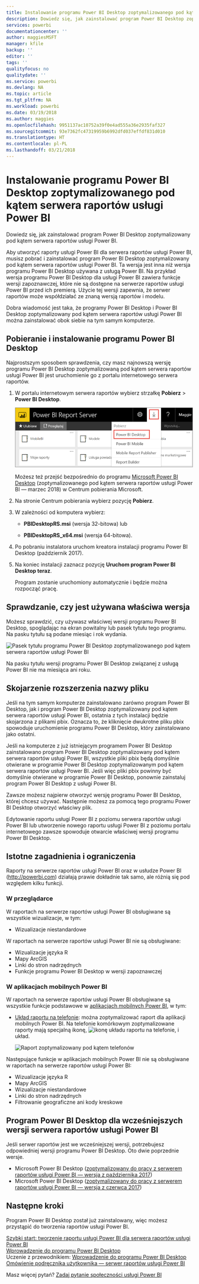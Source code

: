 ```yaml
---
title: Instalowanie programu Power BI Desktop zoptymalizowanego pod kątem serwera raportów usługi Power BI
description: Dowiedz się, jak zainstalować program Power BI Desktop zoptymalizowany pod kątem serwera raportów usługi Power BI
services: powerbi
documentationcenter: ''
author: maggiesMSFT
manager: kfile
backup: ''
editor: ''
tags: ''
qualityfocus: no
qualitydate: ''
ms.service: powerbi
ms.devlang: NA
ms.topic: article
ms.tgt_pltfrm: NA
ms.workload: powerbi
ms.date: 03/19/2018
ms.author: maggies
ms.openlocfilehash: 9951137ac10752a39f0e4ad555a36e2935faf327
ms.sourcegitcommit: 93e7362fc47319959b6992dfd037effdf831d010
ms.translationtype: HT
ms.contentlocale: pl-PL
ms.lasthandoff: 03/21/2018
---
```

# <a name="install-power-bi-desktop-optimized-for-power-bi-report-server"></a>Instalowanie programu Power BI Desktop zoptymalizowanego pod kątem serwera raportów usługi Power BI
Dowiedz się, jak zainstalować program Power BI Desktop zoptymalizowany pod kątem serwera raportów usługi Power BI.

Aby utworzyć raporty usługi Power BI dla serwera raportów usługi Power BI, musisz pobrać i zainstalować program Power BI Desktop zoptymalizowany pod kątem serwera raportów usługi Power BI. Ta wersja jest inna niż wersja programu Power BI Desktop używana z usługą Power BI. Na przykład wersja programu Power BI Desktop dla usługi Power BI zawiera funkcje wersji zapoznawczej, które nie są dostępne na serwerze raportów usługi Power BI przed ich premierą. Użycie tej wersji zapewnia, że serwer raportów może współdziałać ze znaną wersją raportów i modelu. 

Dobra wiadomość jest taka, że programy Power BI Desktop i Power BI Desktop zoptymalizowany pod kątem serwera raportów usługi Power BI można zainstalować obok siebie na tym samym komputerze.

## <a name="download-and-install-power-bi-desktop"></a>Pobieranie i instalowanie programu Power BI Desktop

Najprostszym sposobem sprawdzenia, czy masz najnowszą wersję programu Power BI Desktop zoptymalizowaną pod kątem serwera raportów usługi Power BI jest uruchomienie go z portalu internetowego serwera raportów.

1. W portalu internetowym serwera raportów wybierz strzałkę **Pobierz** > **Power BI Desktop**.

    ![Pobieranie programu Power BI Desktop z portalu internetowego](media/install-powerbi-desktop/report-server-download-web-portal.png)

    Możesz też przejść bezpośrednio do programu [Microsoft Power BI Desktop](https://www.microsoft.com/download/details.aspx?id=56723) (zoptymalizowanego pod kątem serwera raportów usługi Power BI — marzec 2018) w Centrum pobierania Microsoft.

2. Na stronie Centrum pobierania wybierz pozycję **Pobierz**.

3. W zależności od komputera wybierz: 

    - **PBIDesktopRS.msi** (wersja 32-bitowa) lub

    - **PBIDesktopRS_x64.msi** (wersja 64-bitowa).

1. Po pobraniu instalatora uruchom kreatora instalacji programu Power BI Desktop (październik 2017).
2. Na koniec instalacji zaznacz pozycję **Uruchom program Power BI Desktop teraz**.
   
    Program zostanie uruchomiony automatycznie i będzie można rozpocząć pracę.

## <a name="verify-you-are-using-the-correct-version"></a>Sprawdzanie, czy jest używana właściwa wersja
Możesz sprawdzić, czy używasz właściwej wersji programu Power BI Desktop, spoglądając na ekran powitalny lub pasek tytułu tego programu. Na pasku tytułu są podane miesiąc i rok wydania.

![Pasek tytułu programu Power BI Desktop zoptymalizowanego pod kątem serwera raportów usługi Power BI](media/quickstart-create-powerbi-report/report-server-desktop-october-2017-version.png)

Na pasku tytułu wersji programu Power BI Desktop związanej z usługą Power BI nie ma miesiąca ani roku.

## <a name="file-extension-association"></a>Skojarzenie rozszerzenia nazwy pliku
Jeśli na tym samym komputerze zainstalowano zarówno program Power BI Desktop, jak i program Power BI Desktop zoptymalizowany pod kątem serwera raportów usługi Power BI, ostatnia z tych instalacji będzie skojarzona z plikami pbix. Oznacza to, że kliknięcie dwukrotne pliku pbix spowoduje uruchomienie programu Power BI Desktop, który zainstalowano jako ostatni.

Jeśli na komputerze z już istniejącym programem Power BI Desktop zainstalowano program Power BI Desktop zoptymalizowany pod kątem serwera raportów usługi Power BI, wszystkie pliki pbix będą domyślnie otwierane w programie Power BI Desktop zoptymalizowanym pod kątem serwera raportów usługi Power BI. Jeśli więc pliki pbix powinny być domyślnie otwierane w programie Power BI Desktop, ponownie zainstaluj program Power BI Desktop z usługi Power BI.

Zawsze możesz najpierw otworzyć wersję programu Power BI Desktop, której chcesz używać. Następnie możesz za pomocą tego programu Power BI Desktop otworzyć właściwy plik.

Edytowanie raportu usługi Power BI z poziomu serwera raportów usługi Power BI lub utworzenie nowego raportu usługi Power BI z poziomu portalu internetowego zawsze spowoduje otwarcie właściwej wersji programu Power BI Desktop.

## <a name="considerations-and-limitations"></a>Istotne zagadnienia i ograniczenia
Raporty na serwerze raportów usługi Power BI oraz w usłudze Power BI (http://powerbi.com) działają prawie dokładnie tak samo, ale różnią się pod względem kilku funkcji.

### <a name="in-a-browser"></a>W przeglądarce
W raportach na serwerze raportów usługi Power BI obsługiwane są wszystkie wizualizacje, w tym:

* Wizualizacje niestandardowe

W raportach na serwerze raportów usługi Power BI nie są obsługiwane:

* Wizualizacje języka R
* Mapy ArcGIS
* Linki do stron nadrzędnych
* Funkcje programu Power BI Desktop w wersji zapoznawczej

### <a name="in-the-power-bi-mobile-apps"></a>W aplikacjach mobilnych Power BI
W raportach na serwerze raportów usługi Power BI obsługiwane są wszystkie funkcje podstawowe w [aplikacjach mobilnych Power BI](../mobile-apps-for-mobile-devices.md), w tym:

* [Układ raportu na telefonie](../desktop-create-phone-report.md): można zoptymalizować raport dla aplikacji mobilnych Power BI. Na telefonie komórkowym zoptymalizowane raporty mają specjalną ikonę, ![ikonę układu raportu na telefonie](media/quickstart-create-powerbi-report/power-bi-rs-mobile-optimized-icon.png), i układ.
  
    ![Raport zoptymalizowany pod kątem telefonów](media/quickstart-create-powerbi-report/power-bi-rs-mobile-optimized-report.png)

Następujące funkcje w aplikacjach mobilnych Power BI nie są obsługiwane w raportach na serwerze raportów usługi Power BI:

* Wizualizacje języka R
* Mapy ArcGIS
* Wizualizacje niestandardowe
* Linki do stron nadrzędnych
* Filtrowanie geograficzne ani kody kreskowe

## <a name="power-bi-desktop-for-earlier-versions-of-power-bi-report-server"></a>Program Power BI Desktop dla wcześniejszych wersji serwera raportów usługi Power BI

Jeśli serwer raportów jest we wcześniejszej wersji, potrzebujesz odpowiedniej wersji programu Power BI Desktop. Oto dwie poprzednie wersje.

- Microsoft Power BI Desktop ([zoptymalizowany do pracy z serwerem raportów usługi Power BI — wersja z października 2017](https://www.microsoft.com/download/details.aspx?id=56136))
- Microsoft Power BI Desktop ([zoptymalizowany do pracy z serwerem raportów usługi Power BI — wersja z czerwca 2017](https://www.microsoft.com/download/details.aspx?id=55330))

## <a name="next-steps"></a>Następne kroki
Program Power BI Desktop został już zainstalowany, więc możesz przystąpić do tworzenia raportów usługi Power BI.

[Szybki start: tworzenie raportu usługi Power BI dla serwera raportów usługi Power BI](quickstart-create-powerbi-report.md)  
[Wprowadzenie do programu Power BI Desktop](../desktop-getting-started.md)  
Uczenie z przewodnikiem: [Wprowadzenie do programu Power BI Desktop](../guided-learning/gettingdata.yml#step-2)  
[Omówienie podręcznika użytkownika — serwer raportów usługi Power BI](user-handbook-overview.md)

Masz więcej pytań? [Zadaj pytanie społeczności usługi Power BI](https://community.powerbi.com/)

